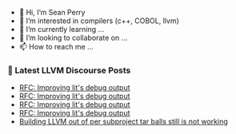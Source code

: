 - 👋 Hi, I’m Sean Perry
- 👀 I’m interested in compilers (c++, COBOL, llvm)
- 🌱 I’m currently learning ...
- 💞️ I’m looking to collaborate on ...
- 📫 How to reach me ...

<!---
s66perry/s66perry is a ✨ special ✨ repository because its `README.md` (this file) appears on your GitHub profile.
You can click the Preview link to take a look at your changes.
--->
### 📕 Latest LLVM Discourse Posts

<!-- DISCOURSE-LLVM:START -->
- [RFC: Improving lit&#39;s debug output](https://discourse.llvm.org/t/rfc-improving-lits-debug-output/72839#post_12)
- [RFC: Improving lit&#39;s debug output](https://discourse.llvm.org/t/rfc-improving-lits-debug-output/72839#post_11)
- [RFC: Improving lit&#39;s debug output](https://discourse.llvm.org/t/rfc-improving-lits-debug-output/72839#post_10)
- [RFC: Improving lit&#39;s debug output](https://discourse.llvm.org/t/rfc-improving-lits-debug-output/72839#post_9)
- [Building LLVM out of per subproject tar balls still is not working](https://discourse.llvm.org/t/building-llvm-out-of-per-subproject-tar-balls-still-is-not-working/72829#post_5)
<!-- DISCOURSE-LLVM:END -->
